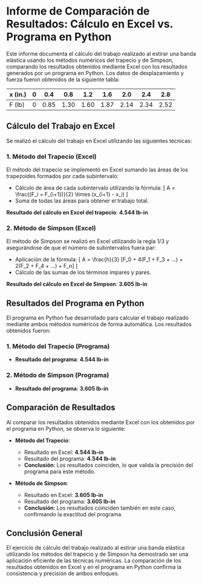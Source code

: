 # Informe de Comparación de Resultados: Cálculo en Excel vs. Programa en Python

Este informe documenta el cálculo del trabajo realizado al estirar una banda elástica usando los métodos numéricos del trapecio y de Simpson, comparando los resultados obtenidos mediante Excel con los resultados generados por un programa en Python. Los datos de desplazamiento y fuerza fueron obtenidos de la siguiente tabla:

| x (in.) | 0   | 0.4 | 0.8 | 1.2 | 1.6 | 2.0 | 2.4 | 2.8 |
|---------|-----|-----|-----|-----|-----|-----|-----|-----|
| F (lb)  | 0   | 0.85| 1.30| 1.60| 1.87| 2.14| 2.34| 2.52|

## Cálculo del Trabajo en Excel
Se realizó el cálculo del trabajo en Excel utilizando las siguientes técnicas:

### 1. Método del Trapecio (Excel)
El método del trapecio se implementó en Excel sumando las áreas de los trapezoides formados por cada subintervalo:
- Cálculo de área de cada subintervalo utilizando la fórmula:
  \[ A = \frac{(F_i + F_{i+1})}{2} \times (x_{i+1} - x_i) \]
- Suma de todas las áreas para obtener el trabajo total.

**Resultado del cálculo en Excel del trapecio**: **4.544 lb-in**

### 2. Método de Simpson (Excel)
El método de Simpson se realizó en Excel utilizando la regla 1/3 y asegurándose de que el número de subintervalos fuera par:
- Aplicación de la fórmula:
  \[ A = \frac{h}{3} [F_0 + 4(F_1 + F_3 + …) + 2(F_2 + F_4 + …) + F_n] \]
- Cálculo de las sumas de los términos impares y pares.

**Resultado del cálculo en Excel de Simpson**: **3.605 lb-in**

## Resultados del Programa en Python
El programa en Python fue desarrollado para calcular el trabajo realizado mediante ambos métodos numéricos de forma automática. Los resultados obtenidos fueron:

### 1. Método del Trapecio (Programa)
- **Resultado del programa**: **4.544 lb-in**

### 2. Método de Simpson (Programa)
- **Resultado del programa**: **3.605 lb-in**

## Comparación de Resultados
Al comparar los resultados obtenidos mediante Excel con los obtenidos por el programa en Python, se observa lo siguiente:
- **Método del Trapecio**:
  - Resultado en Excel: **4.544 lb-in**
  - Resultado del programa: **4.544 lb-in**
  - **Conclusión**: Los resultados coinciden, lo que valida la precisión del programa para este método.

- **Método de Simpson**:
  - Resultado en Excel: **3.605 lb-in**
  - Resultado del programa: **3.605 lb-in**
  - **Conclusión**: Los resultados coinciden también en este caso, confirmando la exactitud del programa.

## Conclusión General
El ejercicio de cálculo del trabajo realizado al estirar una banda elástica utilizando los métodos del trapecio y de Simpson ha demostrado ser una aplicación eficiente de las técnicas numéricas. La comparación de los resultados obtenidos en Excel y en el programa en Python confirma la consistencia y precisión de ambos enfoques. 


